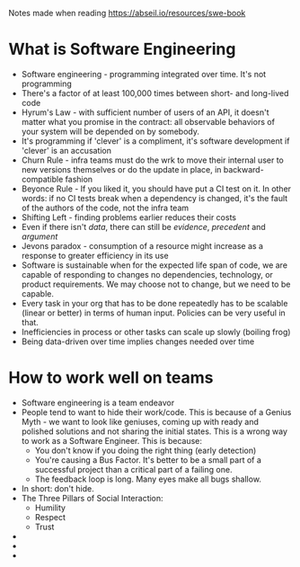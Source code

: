 Notes made when reading https://abseil.io/resources/swe-book

# What is Software Engineering

* Software engineering - programming integrated over time. It's not programming
* There's a factor of at least 100,000 times between short- and long-lived code
* Hyrum's Law - with sufficient number of users of an API, it doesn't matter what you promise in the contract: all
  observable behaviors of your system will be depended on by somebody.
* It's programming if 'clever' is a compliment, it's software development if 'clever' is an accusation
* Churn Rule - infra teams must do the wrk to move their internal user to new versions themselves or do the update in
  place, in backward-compatible fashion
* Beyonce Rule - If you liked it, you should have put a CI test on it. In other words: if no CI tests break when a
  dependency is changed, it's the fault of the authors of the code, not the infra team
* Shifting Left - finding problems earlier reduces their costs
* Even if there isn't _data_, there can still be _evidence_, _precedent_ and _argument_
* Jevons paradox - consumption of a resource might increase as a response to greater efficiency in its use
* Software is sustainable when for the expected life span of code, we are capable of responding to changes no
  dependencies, technology, or product requirements. We may choose not to change, but we need to be capable.
* Every task in your org that has to be done repeatedly has to be scalable (linear or better) in terms of human input.
  Policies can be very useful in that.
* Inefficiencies in process or other tasks can scale up slowly (boiling frog)
* Being data-driven over time implies changes needed over time

# How to work well on teams

* Software engineering is a team endeavor 
* People tend to want to hide their work/code. This is because of a Genius Myth - we want to look like geniuses, coming
  up with ready and polished solutions and not sharing the initial states. This is a wrong way to work as a Software Engineer. This is because:
  * You don't know if you doing the right thing (early detection)
  * You're causing a Bus Factor. It's better to be a small part of a successful project than a critical part of a failing one.
  * The feedback loop is long. Many eyes make all bugs shallow.
* In short: don't hide.
* The Three Pillars of Social Interaction:
  * Humility
  * Respect
  * Trust
* 
*
* 